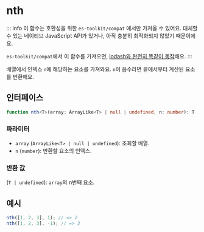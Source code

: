 # nth

::: info
이 함수는 호환성을 위한 `es-toolkit/compat` 에서만 가져올 수 있어요. 대체할 수 있는 네이티브 JavaScript API가 있거나, 아직 충분히 최적화되지 않았기 때문이에요.

`es-toolkit/compat`에서 이 함수를 가져오면, [lodash와 완전히 똑같이 동작](../../../compatibility.md)해요.
:::

배열에서 인덱스 `n`에 해당하는 요소를 가져와요. `n`이 음수라면 끝에서부터 계산된 요소를 반환해요.

## 인터페이스

```typescript
function nth<T>(array: ArrayLike<T> | null | undefined, n: number): T | undefined;
```

### 파라미터

- `array` (`ArrayLike<T> | null | undefined`): 조회할 배열.
- `n` (`number`): 반환할 요소의 인덱스.

### 반환 값

(`T | undefined`): `array`의 n번째 요소.

## 예시

```typescript
nth([1, 2, 3], 1); // => 2
nth([1, 2, 3], -1); // => 3
```
